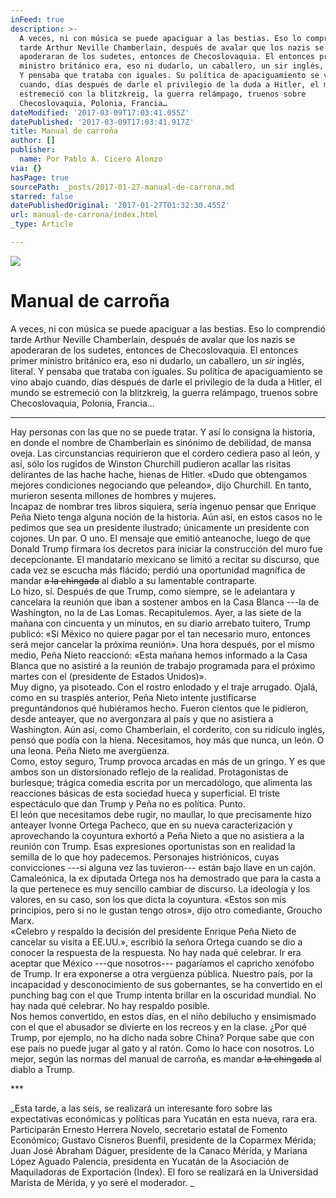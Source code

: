 ```yaml
---
inFeed: true
description: >-
  A veces, ni con música se puede apaciguar a las bestias. Eso lo comprendió
  tarde Arthur Neville Chamberlain, después de avalar que los nazis se
  apoderaran de los sudetes, entonces de Checoslovaquia. El entonces primer
  ministro británico era, eso ni dudarlo, un caballero, un sir inglés, literal.
  Y pensaba que trataba con iguales. Su política de apaciguamiento se vino abajo
  cuando, días después de darle el privilegio de la duda a Hitler, el mundo se
  estremeció con la blitzkreig, la guerra relámpago, truenos sobre
  Checoslovaquia, Polonia, Francia…
dateModified: '2017-03-09T17:03:41.055Z'
datePublished: '2017-03-09T17:03:41.917Z'
title: Manual de carroña
author: []
publisher:
  name: Por Pablo A. Cicero Alonzo
via: {}
hasPage: true
sourcePath: _posts/2017-01-27-manual-de-carrona.md
starred: false
datePublishedOriginal: '2017-01-27T01:32:30.455Z'
url: manual-de-carrona/index.html
_type: Article

---
```

![](https://the-grid-user-content.s3-us-west-2.amazonaws.com/114f20de-a36f-455a-8a3f-c7b04060eedd.gif)

# Manual de carroña

A veces, ni con música se puede apaciguar a las bestias. Eso lo comprendió tarde Arthur Neville Chamberlain, después de avalar que los nazis se apoderaran de los sudetes, entonces de Checoslovaquia. El entonces primer ministro británico era, eso ni dudarlo, un caballero, un _sir_ inglés, literal. Y pensaba que trataba con iguales. Su política de apaciguamiento se vino abajo cuando, días después de darle el privilegio de la duda a Hitler, el mundo se estremeció con la blitzkreig, la guerra relámpago, truenos sobre Checoslovaquia, Polonia, Francia...

---

Hay personas con las que no se puede tratar. Y así lo consigna la historia, en donde el nombre de Chamberlain es sinónimo de debilidad, de mansa oveja. Las circunstancias requirieron que el cordero cediera paso al león, y así, sólo los rugidos de Winston Churchill pudieron acallar las risitas delirantes de las hache hache, hienas de Hitler. «Dudo que obtengamos mejores condiciones negociando que peleando», dijo Churchill. En tanto, murieron sesenta millones de hombres y mujeres.   
Incapaz de nombrar tres libros siquiera, sería ingenuo pensar que Enrique Peña Nieto tenga alguna noción de la historia. Aún así, en estos casos no le pedimos que sea un presidente ilustrado; únicamente un presidente con cojones. Un par. O uno. El mensaje que emitió anteanoche, luego de que Donald Trump firmara los decretos para iniciar la construcción del muro fue decepcionante. El mandatario mexicano se limitó a recitar su discurso, que cada vez se escucha más flácido; perdió una oportunidad magnífica de mandar ~~a la chingada~~ al diablo a su lamentable contraparte.  
Lo hizo, sí. Después de que Trump, como siempre, se le adelantara y cancelara la reunión que iban a sostener ambos en la Casa Blanca ---la de Washington, no la de Las Lomas. Recapitulemos. Ayer, a las siete de la mañana con cincuenta y un minutos, en su diario arrebato tuitero, Trump publicó: «Si México no quiere pagar por el tan necesario muro, entonces será mejor cancelar la próxima reunión». Una hora después, por el mismo medio, Peña Nieto reaccionó: «Esta mañana hemos informado a la Casa Blanca que no asistiré a la reunión de trabajo programada para el próximo martes con el (presidente de Estados Unidos)».   
Muy digno, ya pisoteado. Con el rostro enlodado y el traje arrugado. Ojalá, como en su traspiés anterior, Peña Nieto intente justificarse preguntándonos qué hubiéramos hecho. Fueron cientos que le pidieron, desde anteayer, que no avergonzara al país y que no asistiera a Washington. Aún así, como Chamberlain, el corderito, con su ridículo inglés, pensó que podía con la hiena. Necesitamos, hoy más que nunca, un león. O una leona. Peña Nieto me avergüenza.   
Como, estoy seguro, Trump provoca arcadas en más de un gringo. Y es que ambos son un distorsionado reflejo de la realidad. Protagonistas de burlesque; trágica comedia escrita por un mercadólogo, que alimenta las reacciones básicas de esta sociedad hueca y superficial. El triste espectáculo que dan Trump y Peña no es política. Punto.   
El león que necesitamos debe rugir, no maullar, lo que precisamente hizo anteayer Ivonne Ortega Pacheco, que en su nueva caracterización y aprovechando la coyuntura exhortó a Peña Nieto a que no asistiera a la reunión con Trump. Esas expresiones oportunistas son en realidad la semilla de lo que hoy padecemos. Personajes histriónicos, cuyas convicciones ---si alguna vez las tuvieron--- están bajo llave en un cajón. Camaleónica, la ex diputada Ortega nos ha demostrado que para la casta a la que pertenece es muy sencillo cambiar de discurso. La ideología y los valores, en su caso, son los que dicta la coyuntura. «Estos son mis principios, pero si no le gustan tengo otros», dijo otro comediante, Groucho Marx.   
«Celebro y respaldo la decisión del presidente Enrique Peña Nieto de cancelar su visita a EE.UU.», escribió la señora Ortega cuando se dio a conocer la respuesta de la respuesta. No hay nada qué celebrar. Ir era aceptar que México ---que nosotros--- pagaríamos el capricho xenófobo de Trump. Ir era exponerse a otra vergüenza pública. Nuestro país, por la incapacidad y desconocimiento de sus gobernantes, se ha convertido en el punching bag con el que Trump intenta brillar en la oscuridad mundial. No hay nada qué celebrar. No hay respaldo posible.   
Nos hemos convertido, en estos días, en el niño debilucho y ensimismado con el que el abusador se divierte en los recreos y en la clase. ¿Por qué Trump, por ejemplo, no ha dicho nada sobre China? Porque sabe que con ese país no puede jugar al gato y al ratón. Como lo hace con nosotros. Lo mejor, según las normas del manual de carroña, es mandar ~~a la chingada~~ al diablo a Trump.

\*\*\*

_Esta tarde, a las seis, se realizará un interesante foro sobre las expectativas económicas y políticas para Yucatán en esta nueva, rara era. Participarán Ernesto Herrera Novelo, secretario estatal de Fomento Económico; Gustavo Cisneros Buenfil, presidente de la Coparmex Mérida; Juan José Abraham Dáguer, presidente de la Canaco Mérida, y Mariana López Aguado Palencia, presidenta en Yucatán de la Asociación de Maquiladoras de Exportación (Index). El foro se realizará en la Universidad Marista de Mérida, y yo seré el moderador. _